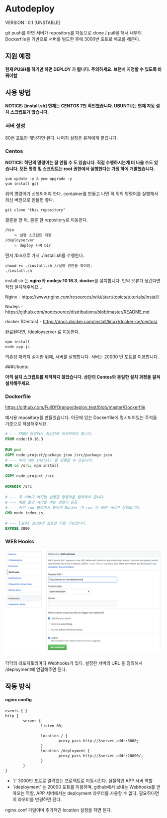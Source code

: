 # Autodeploy
VERSION : 0.1 [UNSTABLE]

git push를 하면 서버가 repository를 자동으로 clone / pull을 해서 내부의 Dockerfile을 기반으로 서버를 빌드한 후에 3000번 포트로 배포를 해준다.

## 지원 예정

**현재 PUSH를 하기만 하면 DEPLOY  가 됩니다. 주의하세요. 브랜치 지정할 수 있도록 바꿔야함**



## 사용 방법 

**NOTICE: [install.sh] 현재는 CENTOS 7만 확인했습니다. UBUNTU는 현재 자동 설치 스크립트가 없습니다.**

### 서버 설정

80번 포트만 개방하면 된다. 나머지 설정은 유저에게 맡깁니다.

### Centos

**NOTICE: 하단의 명령어는 잘 안될 수 도 있습니다. 직접 수행하시는게 더 나을 수도 있습니다. 모든 명령 및 스크립트는 root 권한에서 실행한다는 가정 하에 개발했습니다.**

```shell
yum update -y & yum upgrade -y
yum install git
```
위의 명령어가 선행되어야 한다. container를 만들고 나면 꼭 위의 명령어를 실행해서 최신 버전으로 만들면 좋다.

```shell
git clone "this repository"
```

클론을 한 뒤, 클론 한 repository로 이동한다.

```shell
/bin
	ㄴ 실행 스크립트 저장
/deployserver
	ㄴ deploy 서버 Dir
```

먼저 /bin으로 가서 ./install.sh를 수행한다.

```shell
chmod +x ./install.sh //실행 권한을 줘야함.
./install.sh
```

install.sh 는 **nginx**와 **nodejs:10.16.3**, **docker**를 설치합니다. 만약 오류가 생긴다면 직접 설치해주세요...

Nginx - https://www.nginx.com/resources/wiki/start/topics/tutorials/install/

Nodejs - https://github.com/nodesource/distributions/blob/master/README.md

docker (Centos) -  https://docs.docker.com/install/linux/docker-ce/centos/

완료된다면, /deployserver 로 이동한다.

```shell
npm install
node app.js
```

의존성 패키지 설치한 뒤에, 서버를 실행합니다. 서버는 20000 번 포트를 이용합니다.



###Ubuntu

**아직 설치 스크립트를 제작하지 않았습니다. 상단의 Centos와 동일한 설치 과정을 걸쳐 설치해주세요.**



### Dockerfile

https://github.com/FullOfOrange/deploy_test/blob/master/Dockerfile

예시용 repository를 만들었습니다. 이곳에 있는 Dockerfile에 명시되어있는 주석을 기준으로 작성해주세요.

```dockerfile
# --- FROM 명령어가 최상단에 위치하여야 합니다.
FROM node:10.16.3

RUN pwd
COPY node-project/package.json /src/package.json
# --- 미리 npm install 을 실행할 수 있습니다.
RUN cd /src; npm install

COPY node-project /src

WORKDIR /src

# --- 꼭 서버가 켜지면 실행할 명령어를 입력해야 합니다.
# --- 예를 들면 서버를 켜는 명령어 등등
# --- 이런 run 명령어가 있어야 Docker 가 run 이 되면 서버가 실행됩니다.
CMD node index.js

# --- [필수] 3000번 포트만 지원 가능합니다.
EXPOSE 3000
```



### WEB Hooks

![스크린샷 2019-09-18 오후 12.51.49](./README_IMAGE/webhooks_example.png)

각각의 레포지토리마다 Webhooks가 있다. 설정한 서버의 URL 을 정의해서 /deployment에 연결해주면 된다.

## 작동 방식

#### nginx config

```nginx
events { }
http {
        server {
                listen 80;

                location / {
                        proxy_pass http://$server_addr:3000;
                }
                location /deployment {
                        proxy_pass http://$server_addr:20000/;
                }
        }
}
```

- '/'  3000번 포트로 열려있는 프로젝트로 이동시킨다. 실질적인 APP 서버 역할
- '/deployment' 는 20000 포트를 이용하며, github에서 보내는 Webhooks를 받아오는 역할,  APP 서버에서는 deployment 라우터를 사용할 수 없다. 필요하다면 이 라우터를 변경하면 된다.

 nginx.conf 파일이며 추가적인 location 설정을 하면 된다.
